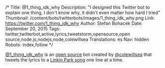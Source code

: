 /*
Title: @1_thing_idk_why
Description: "I designed this Twitter bot to explain one thing, I don't know why, it didn't even matter how hard I tried"
Thumbnail: /content/bots/twitterbots/images/1_thing_idk_why.png
Link: https://twitter.com/1_thing_idk_why
Author: Stefan Bohacek
Date: September 20, 2015
Tags: twitter,twitterbot,active,lyrics,tweetstorm,opensource,open source,node.js,nodejs,node,colewillsea
Translations: es
Nav: hidden
Robots: index,follow
*/

[@1_thing_idk_why](https://twitter.com/1_thing_idk_why) is an [open source](https://github.com/coleww/1_thing_idk_why) bot created by [@colewillsea](https://twitter.com/colewillsea) that tweets the lyrics to a [Linkin Park song](https://en.wikipedia.org/wiki/In_the_End) one line at a time.